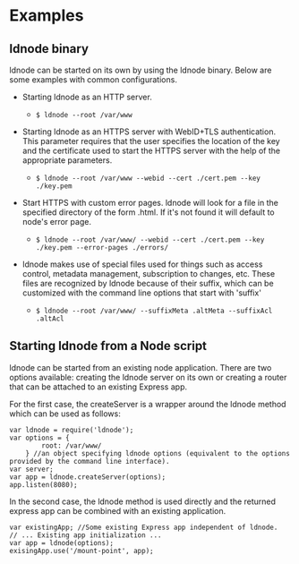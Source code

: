 Examples
========

ldnode binary
-------------

ldnode can be started on its own by using the ldnode binary. Below are some examples with common configurations.

* Starting ldnode as an HTTP server.  
  * ```
    $ ldnode --root /var/www
    ```

* Starting ldnode as an HTTPS server with WebID+TLS authentication. This parameter requires that the user specifies the location of the key and the certificate used to start the HTTPS server with the help of the appropriate parameters.
  * ```
    $ ldnode --root /var/www --webid --cert ./cert.pem --key ./key.pem
    ```

* Start HTTPS with custom error pages. ldnode will look for a file in the specified directory of the form <error-code>.html. If it's not found it will default to node's error page.
  * ```
    $ ldnode --root /var/www/ --webid --cert ./cert.pem --key ./key.pem --error-pages ./errors/
    ```

* ldnode makes use of special files used for things such as access control, metadata management, subscription to changes, etc. These files are recognized by ldnode because of their suffix, which can be customized with the command line options that start with 'suffix'
  * ```
    $ ldnode --root /var/www/ --suffixMeta .altMeta --suffixAcl .altAcl
    ```

Starting ldnode from a Node script
-------------------------------------

ldnode can be started from an existing node application. There are two options available: creating the ldnode server on its own or creating a router that can be attached to an existing Express app.

For the first case, the createServer is a wrapper around the ldnode method which can be used as follows:

```
var ldnode = require('ldnode');  
var options = {  
        root: /var/www/  
    } //an object specifying ldnode options (equivalent to the options provided by the command line interface).  
var server;  
var app = ldnode.createServer(options);  
app.listen(8080);  
```

In the second case, the ldnode method is used directly and the returned express app can be combined with an existing application.

```
var existingApp; //Some existing Express app independent of ldnode.  
// ... Existing app initialization ...  
var app = ldnode(options);  
exisingApp.use('/mount-point', app);  
```





